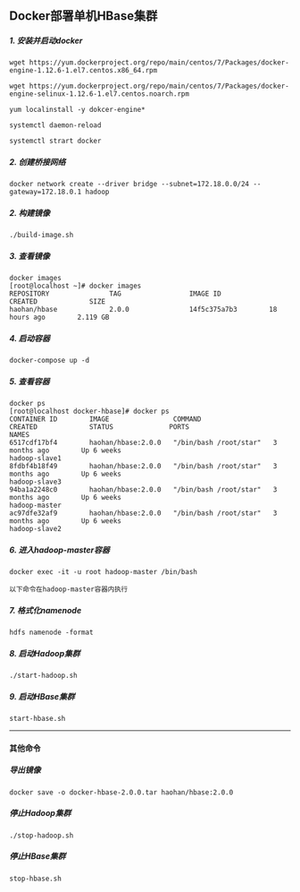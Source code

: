 ## Docker部署单机HBase集群

##### 1. 安装并启动docker
```
wget https://yum.dockerproject.org/repo/main/centos/7/Packages/docker-engine-1.12.6-1.el7.centos.x86_64.rpm

wget https://yum.dockerproject.org/repo/main/centos/7/Packages/docker-engine-selinux-1.12.6-1.el7.centos.noarch.rpm

yum localinstall -y dokcer-engine*

systemctl daemon-reload

systemctl strart docker  
```

##### 2. 创建桥接网络  
 ```
 docker network create --driver bridge --subnet=172.18.0.0/24 --gateway=172.18.0.1 hadoop
 ```
 
##### 2. 构建镜像

```
./build-image.sh
```

##### 3. 查看镜像

```
docker images
[root@localhost ~]# docker images
REPOSITORY               TAG                 IMAGE ID            CREATED             SIZE
haohan/hbase             2.0.0               14f5c375a7b3        18 hours ago        2.119 GB
```

##### 4. 启动容器

```
docker-compose up -d
```

##### 5. **查看容器**

```
docker ps
[root@localhost docker-hbase]# docker ps
CONTAINER ID        IMAGE                COMMAND                  CREATED             STATUS              PORTS                                             NAMES
6517cdf17bf4        haohan/hbase:2.0.0   "/bin/bash /root/star"   3 months ago        Up 6 weeks                                                            hadoop-slave1
8fdbf4b18f49        haohan/hbase:2.0.0   "/bin/bash /root/star"   3 months ago        Up 6 weeks                                                            hadoop-slave3
94ba1a2248c0        haohan/hbase:2.0.0   "/bin/bash /root/star"   3 months ago        Up 6 weeks                                                            hadoop-master
ac97dfe32af9        haohan/hbase:2.0.0   "/bin/bash /root/star"   3 months ago        Up 6 weeks                                                            hadoop-slave2
```

##### 6. 进入hadoop-master容器

```
docker exec -it -u root hadoop-master /bin/bash
```

`以下命令在hadoop-master容器内执行`

##### 7. 格式化namenode

```
hdfs namenode -format
```

##### 8. 启动Hadoop集群

```
./start-hadoop.sh
```

##### 9. 启动HBase集群

```
start-hbase.sh
```

------

#### 其他命令

#####  导出镜像

```
docker save -o docker-hbase-2.0.0.tar haohan/hbase:2.0.0
```

##### 停止Hadoop集群

```
./stop-hadoop.sh
```

##### 停止HBase集群

```
stop-hbase.sh
```


